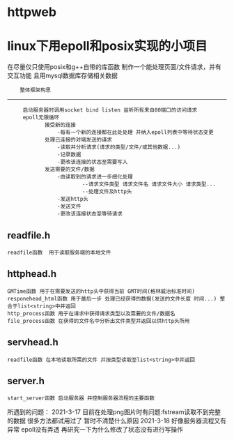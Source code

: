 # httpweb
linux下用epoll和posix实现的小项目
===============================
在尽量仅只使用posix和g++自带的库函数 制作一个能处理页面/文件请求，并有交互功能 且用mysql数据库存储相关数据

		整体框架构思
-------------
		 启动服务器时调用socket bind listen 监听所有来自80端口的访问请求
		 epoll无限循环 
		 		接受新的连接 
					-每有一个新的连接都在此处处理 并纳入epoll列表中等待状态变更
				处理已连接的对端发送的请求
					-读取并分析请求(请求的类型/文件/或其他数据...)
					-记录数据
					-更改该连接的状态至需要写入
		 		发送需要的文件/数据
					-由读取到的请求进一步细化处理
							--请求文件类型 请求文件名 请求文件大小 请求类型...
							--处理文件及http头
					-发送http头
					-发送文件
					-更改该连接状态至等待请求
						
				

readfile.h
-----------
	readfile函数  用于读取服务端的本地文件
	
httphead.h
-----------
	GMTime函数 用于在需要发送的http头中获得当前 GMT时间(格林威治标准时间)	
	responehead_html函数 用于最后一步 处理已经获得的数据(发送的文件长度 时间...) 整合于list<string>中并返回
	http_process函数 用于在请求中获得请求类型以及需要的文件/数据名
	file_process函数 在获得的文件名中分析出文件类型并返回以供http头所用

servhead.h
----------
	readfile函数 在本地读取所需的文件 并按类型读取至list<string>中并返回
	
server.h
--------
	start_server函数 启动服务器 并控制服务器流程的主要函数


所遇到的问题：
2021-3-17 目前在处理png图片时有问题:fstream读取不到完整的数据 很多方法都试用过了 暂时不清楚什么原因
2021-3-18 好像服务器流程又有异常 epoll没有弄透 再研究一下为什么修改了状态没有进行写操作

